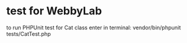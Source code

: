 # test for WebbyLab

to run PHPUnit test for Cat class enter in terminal:
vendor/bin/phpunit tests/CatTest.php